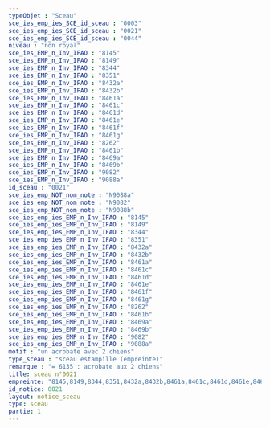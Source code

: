 ```yaml
---
typeObjet : "Sceau"
sce_ies_emp_ies_SCE_id_sceau : "0003"
sce_ies_emp_ies_SCE_id_sceau : "0021"
sce_ies_emp_ies_SCE_id_sceau : "0044"
niveau : "non royal"
sce_ies_EMP_n_Inv_IFAO : "8145"
sce_ies_EMP_n_Inv_IFAO : "8149"
sce_ies_EMP_n_Inv_IFAO : "8344"
sce_ies_EMP_n_Inv_IFAO : "8351"
sce_ies_EMP_n_Inv_IFAO : "8432a"
sce_ies_EMP_n_Inv_IFAO : "8432b"
sce_ies_EMP_n_Inv_IFAO : "8461a"
sce_ies_EMP_n_Inv_IFAO : "8461c"
sce_ies_EMP_n_Inv_IFAO : "8461d"
sce_ies_EMP_n_Inv_IFAO : "8461e"
sce_ies_EMP_n_Inv_IFAO : "8461f"
sce_ies_EMP_n_Inv_IFAO : "8461g"
sce_ies_EMP_n_Inv_IFAO : "8262"
sce_ies_EMP_n_Inv_IFAO : "8461b"
sce_ies_EMP_n_Inv_IFAO : "8469a"
sce_ies_EMP_n_Inv_IFAO : "8469b"
sce_ies_EMP_n_Inv_IFAO : "9082"
sce_ies_EMP_n_Inv_IFAO : "9088a"
id_sceau : "0021"
sce_ies_emp_NOT_nom_note : "N9088a"
sce_ies_emp_NOT_nom_note : "N9082"
sce_ies_emp_NOT_nom_note : "N9088b"
sce_ies_emp_ies_EMP_n_Inv_IFAO : "8145"
sce_ies_emp_ies_EMP_n_Inv_IFAO : "8149"
sce_ies_emp_ies_EMP_n_Inv_IFAO : "8344"
sce_ies_emp_ies_EMP_n_Inv_IFAO : "8351"
sce_ies_emp_ies_EMP_n_Inv_IFAO : "8432a"
sce_ies_emp_ies_EMP_n_Inv_IFAO : "8432b"
sce_ies_emp_ies_EMP_n_Inv_IFAO : "8461a"
sce_ies_emp_ies_EMP_n_Inv_IFAO : "8461c"
sce_ies_emp_ies_EMP_n_Inv_IFAO : "8461d"
sce_ies_emp_ies_EMP_n_Inv_IFAO : "8461e"
sce_ies_emp_ies_EMP_n_Inv_IFAO : "8461f"
sce_ies_emp_ies_EMP_n_Inv_IFAO : "8461g"
sce_ies_emp_ies_EMP_n_Inv_IFAO : "8262"
sce_ies_emp_ies_EMP_n_Inv_IFAO : "8461b"
sce_ies_emp_ies_EMP_n_Inv_IFAO : "8469a"
sce_ies_emp_ies_EMP_n_Inv_IFAO : "8469b"
sce_ies_emp_ies_EMP_n_Inv_IFAO : "9082"
sce_ies_emp_ies_EMP_n_Inv_IFAO : "9088a"
motif : "un acrobate avec 2 chiens"
type_sceau : "sceau estampille (empreinte)"
remarque : "= 6135 : acrobate aux 2 chiens"
title: sceau n°0021
empreinte: "8145,8149,8344,8351,8432a,8432b,8461a,8461c,8461d,8461e,8461f,8461g,8262,8461b,8469a,8469b,9082,9088a"
id_notice: 0021
layout: notice_sceau
type: sceau
partie: 1
---
```

